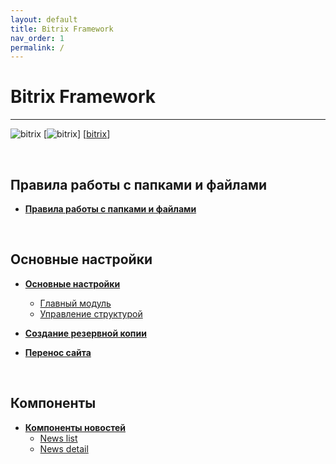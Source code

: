```yaml
---
layout: default
title: Bitrix Framework
nav_order: 1
permalink: /
---
```


# Bitrix Framework
---

![bitrix](assets/images/bitrix.svg|width=64px)
[![bitrix](assets/images/bitrix.svg|width=64px)]
[[bitrix](assets/images/bitrix.svg|width=64px)]

<br>

## Правила работы с папками и файлами

- [**Правила работы с папками и файлами**](/bitrix/folders-and-files/)

<br>

## Основные настройки

- [**Основные настройки**](/bitrix/settings/)
  - [Главный модуль](/bitrix/settings/main)
  - [Управление структурой](/bitrix/settings/fileman)

- [**Создание резервной копии**](/bitrix/docs/backups)

- [**Перенос сайта**](/bitrix/docs/restore)

<br>

## Компоненты

- [**Компоненты новостей**](/bitrix/components/news/)
  - [News list](/bitrix/components/news/news.list)
  - [News detail](/bitrix/components/news/news.detail)

<br>
